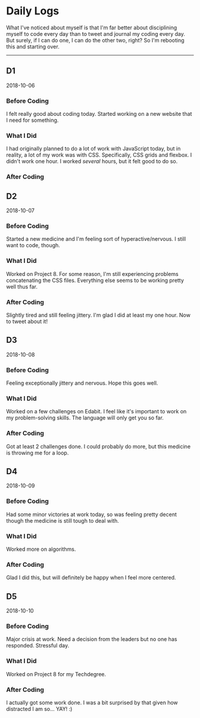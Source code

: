 # Daily Logs

What I've noticed about myself is that I'm far better about disciplining myself to code every day
than to tweet and journal my coding every day. But surely, if I can do one, I can do the other two, right?
So I'm rebooting this and starting over.

---

## D1

2018-10-06

### Before Coding

I felt really good about coding today. Started working on a new website that I need for something.

### What I Did

I had originally planned to do a lot of work with JavaScript today, but in reality, a lot of my work
was with CSS. Specifically, CSS grids and flexbox. I didn't work one hour. I worked *several* hours,
but it felt good to do so.

### After Coding

## D2

2018-10-07

### Before Coding

Started a new medicine and I'm feeling sort of hyperactive/nervous. I still want to code, though.

### What I Did

Worked on Project 8. For some reason, I'm still experiencing problems concatenating the CSS files. Everything
else seems to be working pretty well thus far.

### After Coding

Slightly tired and still feeling jittery. I'm glad I did at least my one hour. Now to tweet about it!

## D3

2018-10-08

### Before Coding

Feeling exceptionally jittery and nervous. Hope this goes well.

### What I Did

Worked on a few challenges on Edabit. I feel like it's important to work on my problem-solving
skills. The language will only get you so far.

### After Coding

Got at least 2 challenges done. I could probably do more, but this medicine is throwing me for a loop.

## D4

2018-10-09

### Before Coding

Had some minor victories at work today, so was feeling pretty decent though the medicine is still tough to deal with.

### What I Did

Worked more on algorithms.

### After Coding

Glad I did this, but will definitely be happy when I feel more centered.

## D5

2018-10-10

### Before Coding

Major crisis at work. Need a decision from the leaders but no one has responded. Stressful day.

### What I Did

Worked on Project 8 for my Techdegree.

### After Coding

I actually got some work done. I was a bit surprised by that given how distracted I am so... YAY! :)

